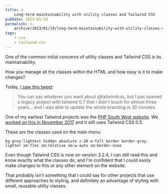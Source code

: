```yaml
---
title: >
    Long-term maintainability with utility classes and Tailwind CSS
pubDate: 2023-01-19
permalink: >-
    archive/2023/01/19/long-term-maintainability-with-utility-classes-and-tailwind-css
tags:
    - css
    - tailwind-css
---
```


One of the common initial concerns of utility classes and Tailwind CSS is its maintainability.

How you manage all the classes within the HTML and how easy is it to make changes?

Today, [I saw this tweet](https://twitter.com/mauro_codes/status/1615726036737576960):

> You can say whatever you want about @tailwindcss, but I just opened a legacy project with tailwind 0.7 that I didn't touch for almost three years... and I was able to update the whole branding in 30 minutes.

  One of my earliest Tailwind projects was the [PHP South West website](https://phpsw.uk). We [worked on this in November 2017](https://twitter.com/opdavies/status/934488762276564993) and it still uses Tailwind CSS 0.5.

These are the classes used on the main menu:

`bg-grey-lightest hidden absolute z-20 w-full border border-grey-lighter sm:flex sm:relative sm:w-auto sm:border-none`

Even though Tailwind CSS is now on version 3.2.4, I can still read this and know exactly what the classes do, and I'm confident that I could easily make changes to this or any other element on the website.

That probably isn't something that I could say for other projects that use different approaches to styling, and definitely an advantage of styling with small, reusable utility classes.
